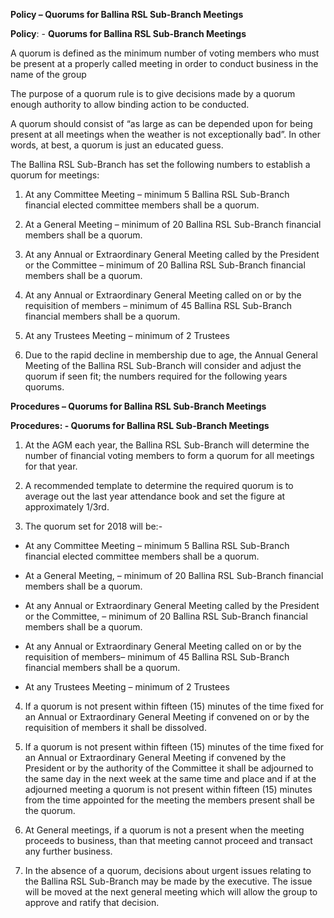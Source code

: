<!-- consider incorporating into meeting procedure, inline with RSL SOP -->

**Policy – Quorums for Ballina RSL Sub-Branch Meetings**

**Policy**: - **Quorums for Ballina RSL Sub-Branch Meetings**

A quorum is defined as the minimum number of voting members who must be
present at a properly called meeting in order to conduct business in the
name of the group

The purpose of a quorum rule is to give decisions made by a quorum
enough authority to allow binding action to be conducted.

A quorum should consist of “as large as can be depended upon for being
present at all meetings when the weather is not exceptionally bad”. In
other words, at best, a quorum is just an educated guess.

The Ballina RSL Sub-Branch has set the following numbers to establish a
quorum for meetings:

1.  At any Committee Meeting – minimum 5 Ballina RSL Sub-Branch
    financial elected committee members shall be a quorum.

2.  At a General Meeting – minimum of 20 Ballina RSL Sub-Branch
    financial members shall be a quorum.

3.  At any Annual or Extraordinary General Meeting called by the
    President or the Committee – minimum of 20 Ballina RSL Sub-Branch
    financial members shall be a quorum.

4.  At any Annual or Extraordinary General Meeting called on or by the
    requisition of members – minimum of 45 Ballina RSL Sub-Branch
    financial members shall be a quorum.

5.  At any Trustees Meeting – minimum of 2 Trustees

6.  Due to the rapid decline in membership due to age, the Annual
    General Meeting of the Ballina RSL Sub-Branch will consider and
    adjust the quorum if seen fit; the numbers required for the
    following years quorums.

**Procedures – Quorums for Ballina RSL Sub-Branch Meetings**

**Procedures: - Quorums for Ballina RSL Sub-Branch Meetings**

1.  At the AGM each year, the Ballina RSL Sub-Branch will determine the
    number of financial voting members to form a quorum for all meetings
    for that year.

2.  A recommended template to determine the required quorum is to
    average out the last year attendance book and set the figure at
    approximately 1/3rd.

3.  The quorum set for 2018 will be:-

- At any Committee Meeting – minimum 5 Ballina RSL Sub-Branch financial
  elected committee members shall be a quorum.

- At a General Meeting, – minimum of 20 Ballina RSL Sub-Branch financial
  members shall be a quorum.

- At any Annual or Extraordinary General Meeting called by the President
  or the Committee, – minimum of 20 Ballina RSL Sub-Branch financial
  members shall be a quorum.

- At any Annual or Extraordinary General Meeting called on or by the
  requisition of members– minimum of 45 Ballina RSL Sub-Branch financial
  members shall be a quorum.

- At any Trustees Meeting – minimum of 2 Trustees

4.  If a quorum is not present within fifteen (15) minutes of the time
    fixed for an Annual or Extraordinary General Meeting if convened on
    or by the requisition of members it shall be dissolved.

5.  If a quorum is not present within fifteen (15) minutes of the time
    fixed for an Annual or Extraordinary General Meeting if convened by
    the President or by the authority of the Committee it shall be
    adjourned to the same day in the next week at the same time and
    place and if at the adjourned meeting a quorum is not present within
    fifteen (15) minutes from the time appointed for the meeting the
    members present shall be the quorum.

6.  At General meetings, if a quorum is not a present when the meeting
    proceeds to business, than that meeting cannot proceed and transact
    any further business.

7.  In the absence of a quorum, decisions about urgent issues relating
    to the Ballina RSL Sub-Branch may be made by the executive. The
    issue will be moved at the next general meeting which will allow the
    group to approve and ratify that decision.
